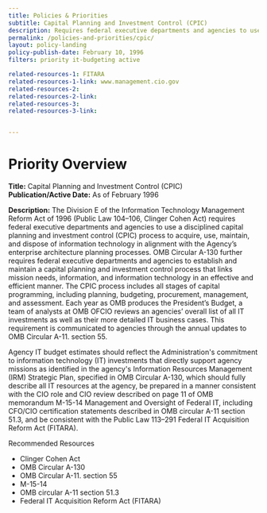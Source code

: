 ```yaml
---
title: Policies & Priorities
subtitle: Capital Planning and Investment Control (CPIC)
description: Requires federal executive departments and agencies to use a disciplined capital planning and investment control (CPIC) process to acquire, use, maintain, and dispose of information technology in alignment with the Agency’s enterprise architecture planning processes. The CPIC process includes all stages of capital programming, including planning, budgeting, procurement, management, and assessment.
permalink: /policies-and-priorities/cpic/
layout: policy-landing
policy-publish-date: February 10, 1996
filters: priority it-budgeting active

related-resources-1: FITARA
related-resources-1-link: www.management.cio.gov
related-resources-2:
related-resources-2-link:
related-resources-3:
related-resources-3-link:


---
```

# Priority Overview #

**Title:** Capital Planning and Investment Control (CPIC)<br>
**Publication/Active Date:** As of February 1996

**Description:** The Division E of the Information Technology Management Reform Act of 1996 (Public Law 104–106, Clinger Cohen Act) requires federal executive departments and agencies to use a disciplined capital planning and investment control (CPIC) process to acquire, use, maintain, and dispose of information technology in alignment with the Agency’s enterprise architecture planning processes. OMB Circular A-130 further requires federal executive departments and agencies to establish and maintain a capital planning and investment control process that links mission needs, information, and information technology in an effective and efficient manner. The CPIC process includes all stages of capital programming, including planning, budgeting, procurement, management, and assessment. Each year as OMB produces the President’s Budget, a team of analysts at OMB OFCIO reviews an agencies’ overall list of all IT investments as well as their more detailed IT business cases. This requirement is communicated to agencies through the annual updates to OMB Circular A-11. section 55.

Agency IT budget estimates should reflect the Administration's commitment to information technology (IT) investments that directly support agency missions as identified in the agency's Information Resources Management (IRM) Strategic Plan, specified in OMB Circular A-130, which should fully describe all IT resources at the agency, be prepared in a manner consistent with the CIO role and CIO review described on page 11 of OMB memorandum M-15-14 Management and Oversight of Federal IT, including CFO/CIO certification statements described in OMB circular A-11 section 51.3, and be consistent with the Public Law 113–291 Federal IT Acquisition Reform Act (FITARA).

Recommended Resources
- Clinger Cohen Act
- OMB Circular A-130
- OMB Circular A-11. section 55
- M-15-14
- OMB circular A-11 section 51.3
- Federal IT Acquisition Reform Act (FITARA)
